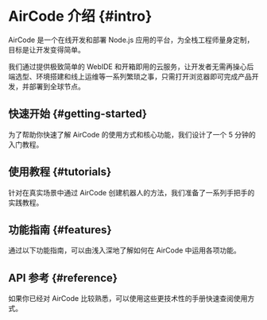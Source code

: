 # AirCode 介绍 {#intro}

AirCode 是一个在线开发和部署 Node.js 应用的平台，为全栈工程师量身定制，目标是让开发变得简单。

我们通过提供极致简单的 WebIDE 和开箱即用的云服务，让开发者无需再操心后端选型、环境搭建和线上运维等一系列繁琐之事，只需打开浏览器即可完成产品开发，并部署到全球节点。

## 快速开始 {#getting-started}

为了帮助你快速了解 AirCode 的使用方式和核心功能，我们设计了一个 5 分钟的入门教程。

<ListBoxContainer>
<ListBox
  title="快速上手"
  link="/getting-started/"
  description="只用 5 分钟，开发并发布一个 Hello World 线上后端接口，快速认识云函数"
  single
/>
</ListBoxContainer>

## 使用教程 {#tutorials}

针对在真实场景中通过 AirCode 创建机器人的方法，我们准备了一系列手把手的实践教程。

<ListBoxContainer>
<ListBox
  title="将 Siri 接入 ChatGPT"
  link="/tutorials/siri-chatgpt"
  description="将 Siri 接入 ChatGPT，直接语音唤醒，并且支持连续对话"
/>
</ListBoxContainer>

## 功能指南 {#features}

通过以下功能指南，可以由浅入深地了解如何在 AirCode 中运用各项功能。

<ListBoxContainer>
<ListBox
  title="云函数"
  link="/guide/functions/"
  description="使用 Node.js 编写代码，在线测试并极速发布为线上接口"
/>
<ListBox
  title="数据库"
  link="/guide/database/"
  description="直接在云函数中调用接口，完成增删改查或更高级的数据操作"
/>
<ListBox
  title="文件存储"
  link="/guide/files/"
  description="上传、下载、删除文件，都只需要一行代码，还有自带的 CDN 加速功能"
/>
<!-- <ListBox
  title="应用管理"
  link="/guide/apps/manage"
  description="了解如何创建、管理、转移或删除一个 AirCode 应用"
/>
<ListBox
  title="账号管理"
  link="/guide/accounts/create"
  description="管理你在 AirCode 的登录方式，并针对个人账号内容进行设置"
/> -->
<ListBox
  title="资源限制"
  link="/about/limits"
  description="查看不同套餐情况下资源数限制，以及如何更改或提高限额"
/>
</ListBoxContainer>

## API 参考 {#reference}

如果你已经对 AirCode 比较熟悉，可以使用这些更技术性的手册快速查阅使用方式。

<ListBoxContainer>
<ListBox
  link="/reference/server/functions-runtime"
  title="云函数运行时"
  description="关于云函数 Node.js 版本、超时时间、环境变量、自动扩缩容、冷启动等的说明"
/>
<ListBox
  link="/reference/server/functions-api"
  title="云函数 API"
  description="关于函数模板、params 及 context 的定义"
/>
<ListBox
  title="数据库 API"
  link="/reference/server/database-api"
  description="关于 aircode.db 的所有接口定义"
/>
<ListBox
  title="文件存储 API"
  link="/reference/server/files-api"
  description="关于 aircode.files 的所有接口定义"
/>
<!-- <ListBox
  title="错误索引"
  link="/errors/"
  description="AirCode 中所有平台错误和服务错误码的索引，快速找到错误原因和解决方案"
/> -->
</ListBoxContainer>

<!-- ## 最佳实践 -->
